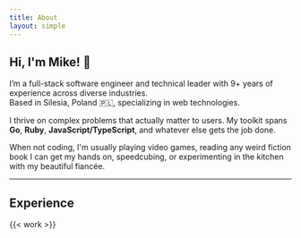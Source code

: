 ```yaml
---
title: About
layout: simple
---
```


## Hi, I'm Mike! 👋

I’m a full-stack software engineer and technical leader with 9+ years of experience
across diverse industries.\
Based in Silesia, Poland 🇵🇱, specializing in web technologies.

I thrive on complex problems that actually matter to users.
My toolkit spans __Go__, __Ruby__, __JavaScript/TypeScript__, and whatever else gets the job done.

When not coding, I'm usually playing video games, reading any weird fiction book I can get my hands on, speedcubing,
or experimenting in the kitchen with my beautiful fiancée.

---

## Experience

{{< work >}}

